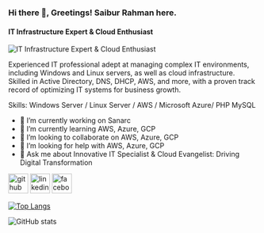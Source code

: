 ### Hi there 👋, Greetings! Saibur Rahman here.
#### IT Infrastructure Expert & Cloud Enthusiast
![IT Infrastructure Expert & Cloud Enthusiast](https://scontent.fdac24-3.fna.fbcdn.net/v/t39.30808-6/428620575_24807338305578443_735571286844507995_n.jpg?_nc_cat=109&ccb=1-7&_nc_sid=552c78&_nc_eui2=AeEYo6X3RKO250tQtDkKITFB-UkXGXfotCT5SRcZd-i0JOZbE1e7u8Ba-a3SVyaxdM3v2jAloX96ZqDUoIwixhrz&_nc_ohc=utLFdAXACPgAX9B7DQA&_nc_ht=scontent.fdac24-3.fna&oh=00_AfBFSubqrRD6gvSXCO9vgrbvq-wVyEmO06JZcohCTIz4Rw&oe=65DF4FA9)

Experienced IT professional adept at managing complex IT environments, including Windows and Linux servers, as well as cloud infrastructure. Skilled in Active Directory, DNS, DHCP, AWS, and more, with a proven track record of optimizing IT systems for business growth.

Skills: Windows Server / Linux Server / AWS / Microsoft Azure/ PHP MySQL

- 🔭 I’m currently working on Sanarc 
- 🌱 I’m currently learning AWS, Azure, GCP 
- 👯 I’m looking to collaborate on AWS, Azure, GCP 
- 🤔 I’m looking for help with AWS, Azure, GCP 
- 💬 Ask me about Innovative IT Specialist & Cloud Evangelist: Driving Digital Transformation 


[<img src='https://cdn.jsdelivr.net/npm/simple-icons@3.0.1/icons/github.svg' alt='github' height='40'>](https://github.com/saibur92)  [<img src='https://cdn.jsdelivr.net/npm/simple-icons@3.0.1/icons/linkedin.svg' alt='linkedin' height='40'>](https://www.linkedin.com/in/saiburm/)  [<img src='https://cdn.jsdelivr.net/npm/simple-icons@3.0.1/icons/facebook.svg' alt='facebook' height='40'>](https://www.facebook.com/https://www.facebook.com/saibur.soton/)  

[![Top Langs](https://github-readme-stats.vercel.app/api/top-langs/?username=saibur92)](https://github.com/anuraghazra/github-readme-stats)

![GitHub stats](https://github-readme-stats.vercel.app/api?username=saibur92&show_icons=true&count_private=true)  

